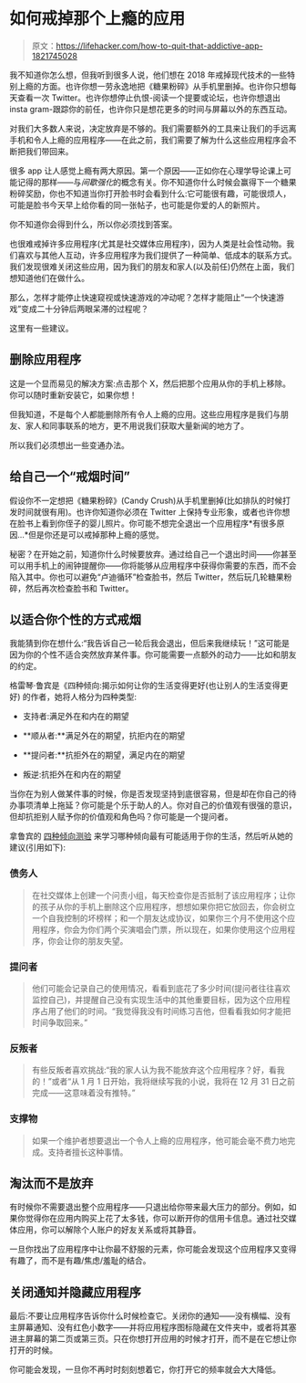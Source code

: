 # 如何戒掉那个上瘾的应用

> 原文：<https://lifehacker.com/how-to-quit-that-addictive-app-1821745028>

我不知道你怎么想，但我听到很多人说，他们想在 2018 年戒掉现代技术的一些特别上瘾的方面。也许你想一劳永逸地把《糖果粉碎》从手机里删掉。也许你只想每天查看一次 Twitter。也许你想停止仇恨-阅读一个提要或论坛，也许你想退出 insta gram-跟踪你的前任，也许你只是想花更多的时间与屏幕以外的东西互动。



对我们大多数人来说，决定放弃是不够的。我们需要额外的工具来让我们的手远离手机和令人上瘾的应用程序——在此之前，我们需要了解为什么这些应用程序会不断把我们带回来。

很多 app 让人感觉上瘾有两大原因。第一个原因——正如你在心理学导论课上可能记得的那样——与*间歇强化*的概念有关。你不知道你什么时候会赢得下一个糖果粉碎奖励，你也不知道当你打开脸书时会看到什么:它可能很有趣，可能很烦人，可能是脸书今天早上给你看的同一张帖子，也可能是你爱的人的新照片。

你不知道你会得到什么，所以你必须找到答案。

也很难戒掉许多应用程序(尤其是社交媒体应用程序)，因为人类是社会性动物。我们喜欢与其他人互动，许多应用程序为我们提供了一种简单、低成本的联系方式。我们发现很难关闭这些应用，因为我们的朋友和家人(以及前任)仍然在上面，我们想知道他们在做什么。

那么，怎样才能停止快速窥视或快速游戏的冲动呢？怎样才能阻止“一个快速游戏”变成二十分钟后两眼呆滞的过程呢？

这里有一些建议。

## 删除应用程序

这是一个显而易见的解决方案:点击那个 X，然后把那个应用从你的手机上移除。你可以随时重新安装它，如果你想！

但我知道，不是每个人都能删除所有令人上瘾的应用。这些应用程序是我们与朋友、家人和同事联系的地方，更不用说我们获取大量新闻的地方了。

所以我们必须想出一些变通办法。

## 给自己一个“戒烟时间”

假设你不一定想把《糖果粉碎》(Candy Crush)从手机里删掉(比如排队的时候打发时间就很有用)。也许你知道你必须在 Twitter 上保持专业形象，或者也许你想在脸书上看到你侄子的婴儿照片。你可能不想完全退出一个应用程序*有很多原因...*但是你还是可以戒掉那种上瘾的感觉。

秘密？在开始之前，知道你什么时候要放弃。通过给自己一个退出时间——你甚至可以用手机上的闹钟提醒你——你将能够从应用程序中获得你需要的东西，而不会陷入其中。你也可以避免“卢迪循环”检查脸书，然后 Twitter，然后玩几轮糖果粉碎，然后再次检查脸书和 Twitter。

## 以适合你个性的方式戒烟

我能猜到你在想什么:“我告诉自己一轮后我会退出，但后来我继续玩！”这可能是因为你的个性不适合突然放弃某件事。你可能需要一点额外的动力——比如和朋友的约定。

格雷琴·鲁宾是《四种倾向:揭示如何让你的生活变得更好(也让别人的生活变得更好) 的作者，她将人格分为四种类型:

*   支持者:满足外在和内在的期望

*   **顺从者:**满足外在的期望，抗拒内在的期望
*   **提问者:**抗拒外在的期望，满足内在的期望
*   叛逆:抗拒外在和内在的期望

当你在为别人做某件事的时候，你是否发现坚持到底很容易，但是却在你自己的待办事项清单上拖延？你可能是个乐于助人的人。你对自己的价值观有很强的意识，但却抗拒别人赋予你的价值观和角色吗？你可能是一个提问者。

拿鲁宾的 [四种倾向测验](https://www.surveygizmo.com/s3/3706759/Gretchen-Rubin-s-Quiz-The-Four-Tendencies) 来学习哪种倾向最有可能适用于你的生活，然后听从她的建议(引用如下):

### 债务人

> 在社交媒体上创建一个问责小组，每天检查你是否抵制了该应用程序；让你的孩子从你的手机上删除这个应用程序，想想如果你把它放回去，你会树立一个自我控制的坏榜样；和一个朋友达成协议，如果你三个月不使用这个应用程序，你会为你们两个买演唱会门票，所以现在，如果你使用这个应用程序，你会让你的朋友失望。

### 提问者

> 他们可能会记录自己的使用情况，看看到底花了多少时间(提问者往往喜欢监控自己)，并提醒自己没有实现生活中的其他重要目标，因为这个应用程序占用了他们的时间。“我觉得我没有时间练习吉他，但看看我如何才能把时间争取回来。”

### 反叛者

> 有些反叛者喜欢挑战:“我的家人认为我不能放弃这个应用程序？好，看我的！”或者“从 1 月 1 日开始，我将继续写我的小说，我将在 12 月 31 日之前完成——这意味着没有推特。”

### 支撑物

> 如果一个维护者想要退出一个令人上瘾的应用程序，他可能会毫不费力地完成。支持者擅长这种事情。

## 淘汰而不是放弃

有时候你不需要退出整个应用程序——只退出给你带来最大压力的部分。例如，如果你觉得你在应用内购买上花了太多钱，你可以断开你的信用卡信息。通过社交媒体应用，你可以解除个人账户的好友关系或将其静音。

一旦你找出了应用程序中让你最不舒服的元素，你可能会发现这个应用程序又变得有趣了，而不是有趣/焦虑/羞耻的结合。

## 关闭通知并隐藏应用程序

最后:不要让应用程序告诉你什么时候检查它。关闭你的通知——没有横幅、没有主屏幕通知、没有红色小数字——并将应用程序图标隐藏在文件夹中，或者将其塞进主屏幕的第二页或第三页。只在你想打开应用的时候才打开，而不是在它想让你打开的时候。

你可能会发现，一旦你不再时时刻刻想着它，你打开它的频率就会大大降低。